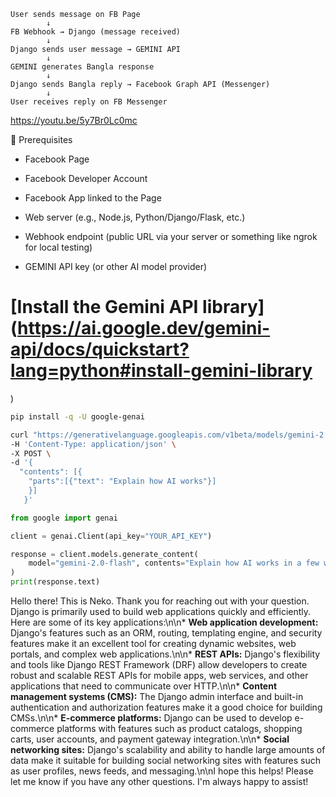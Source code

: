 ```
User sends message on FB Page
        ↓
FB Webhook → Django (message received)
        ↓
Django sends user message → GEMINI API
        ↓
GEMINI generates Bangla response
        ↓
Django sends Bangla reply → Facebook Graph API (Messenger)
        ↓
User receives reply on FB Messenger
```

https://youtu.be/5y7Br0Lc0mc


🚧 Prerequisites
- Facebook Page

- Facebook Developer Account

- Facebook App linked to the Page

- Web server (e.g., Node.js, Python/Django/Flask, etc.)

- Webhook endpoint (public URL via your server or something like ngrok for local testing)

- GEMINI API key (or other AI model provider)



# [Install the Gemini API library](https://ai.google.dev/gemini-api/docs/quickstart?lang=python#install-gemini-library
)
```sh
pip install -q -U google-genai
```
```sh
curl "https://generativelanguage.googleapis.com/v1beta/models/gemini-2.0-flash:generateContent?key=GEMINI_API_KEY" \
-H 'Content-Type: application/json' \
-X POST \
-d '{
  "contents": [{
    "parts":[{"text": "Explain how AI works"}]
    }]
   }'
```

```python 
from google import genai

client = genai.Client(api_key="YOUR_API_KEY")

response = client.models.generate_content(
    model="gemini-2.0-flash", contents="Explain how AI works in a few words"
)
print(response.text)
```

Hello there! This is Neko. Thank you for reaching out with your question. Django is primarily used to build web applications quickly and efficiently. Here are some of its key applications:\n\n*   **Web application development:** Django's features such as an ORM, routing, templating engine, and security features make it an excellent tool for creating dynamic websites, web portals, and complex web applications.\n\n*   **REST APIs:** Django's flexibility and tools like Django REST Framework (DRF) allow developers to create robust and scalable REST APIs for mobile apps, web services, and other applications that need to communicate over HTTP.\n\n*   **Content management systems (CMS):** The Django admin interface and built-in authentication and authorization features make it a good choice for building CMSs.\n\n*   **E-commerce platforms:** Django can be used to develop e-commerce platforms with features such as product catalogs, shopping carts, user accounts, and payment gateway integration.\n\n*   **Social networking sites:** Django's scalability and ability to handle large amounts of data make it suitable for building social networking sites with features such as user profiles, news feeds, and messaging.\n\nI hope this helps! Please let me know if you have any other questions. I'm always happy to assist!